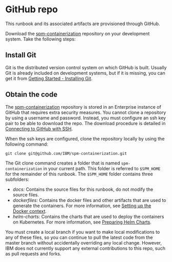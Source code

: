 # GitHub repo

This runbook and its associated artifacts are provisioned through GitHub.

Download the [spm-containerization](https://github.com/IBM/spm-containerization)
repository on your development system. Take the following steps:

## Install Git

Git is the distributed version control system on which GitHub is built. Usually Git is already included on development systems, but if it is missing, you can get it from [Getting Started - Installing Git](https://git-scm.com/book/en/v2/Getting-Started-Installing-Git).

## Obtain the code

The [spm-containerization](https://github.com/IBM/spm-containerization) repository is stored in an Enterprise instance of GitHub that requires extra security measures.
You cannot clone a repository by using a username and password. Instead, you must configure an ssh key pair to be able to download the repo.
The download procedure is detailed in [Connecting to GitHub with SSH](https://help.github.com/en/enterprise/2.16/user/authenticating-to-github/connecting-to-github-with-ssh).

When the ssh keys are configured, clone the repository locally by using the following command:

```shell
git clone git@github.com/IBM/spm-containerization.git
```

The Git clone command creates a folder that is named `spm-containerization` in your current path. This folder is referred to `$SPM_HOME` for the remainder of this runbook. The `$SPM_HOME` folder contains three subfolders:

* *docs:* Contains the source files for this runbook, do not modify the source files.
* *dockerfiles:* Contains the docker files and other artifacts that are used to generate the containers. For more information, see [Setting up the Docker context](../02-BUILD-CONTAINERS/build_docker.md).
* *helm-charts:* Contains the charts that are used to deploy the containers on Kubernetes. For more information, see [Preparing Helm Charts](../03-DEPLOYMENT/hc_preparation.md).

You must create a local branch if you want to make local modifications to any of these files,
so you can continue to pull the latest code from the master branch without accidentally overriding any local change.
However, IBM does not currently support any external contributions to this repo, such as pull requests and forks.
